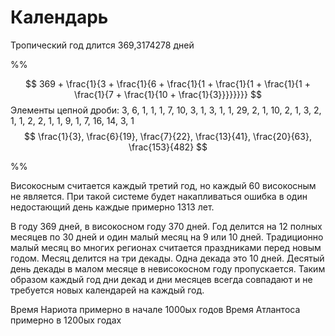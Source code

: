 # Календарь

Тропический год длится 369,3174278 дней

%%

$$
369 + \frac{1}{3 + \frac{1}{6 + \frac{1}{1 + \frac{1}{1 + \frac{1}{1 + \frac{1}{7 + \frac{1}{10 + \frac{1}{3}}}}}}}}
$$
Элементы цепной дроби: 3, 6, 1, 1, 1, 7, 10, 3, 1, 3, 1, 1, 29, 2, 1, 10, 2, 1, 3, 2, 1, 1, 2, 2, 1, 1, 9, 1, 7, 16, 14, 3, 1
$$
\frac{1}{3},
\frac{6}{19},
\frac{7}{22},
\frac{13}{41},
\frac{20}{63},
\frac{153}{482}
$$

%%

Високосным считается каждый третий год, но каждый 60 високосным не является. При такой системе будет накапливаться ошибка в один недостающий день каждые примерно 1313 лет.

В году 369 дней, в високосном году 370 дней.
Год делится на 12 полных месяцев по 30 дней и один малый месяц на 9 или 10 дней. Традиционно малый месяц во многих регионах считается праздниками перед новым годом. 
Месяц делится на три декады. Одна декада это 10 дней.
Десятый день декады в малом месяце в невисокосном году пропускается.
Таким образом каждый год дни декад и дни месяцев всегда совпадают и не требуется новых календарей на каждый год.

Время Нариота примерно в начале 1000ых годов
Время Атлантоса примерно в 1200ых годах